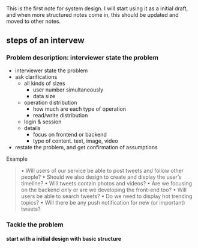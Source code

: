 # 
This is the first note for system design. I will start using it as a initial draft, and when more structured notes come in, this should be updated and moved to other notes.

## steps of an intervew
### Problem description: interviewer state the problem
* interviewer state the problem
* ask clarifications
    - all kinds of sizes
        + user number simultaneously
        + data size
    - operation distribution
        + how much are each type of operation
        + read/write distribution
    - login & session
    - details
        + focus on frontend or backend
        + type of content. text, image, video
* restate the problem, and get confirmation of assumptions

Example
> • Will users of our service be able to post tweets and follow other people?
> • Should we also design to create and display the user’s timeline?
> • Will tweets contain photos and videos?
> • Are we focusing on the backend only or are we developing the front-end too?
> • Will users be able to search tweets?
> • Do we need to display hot trending topics?
> • Will there be any push notification for new (or important) tweets?
### Tackle the problem
#### start with a initial design with basic structure


